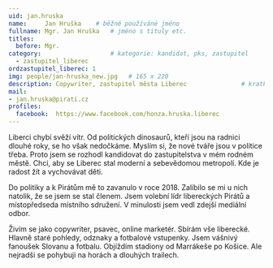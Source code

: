 ```yaml
---
uid: jan.hruska
name:     Jan Hruška  	# běžně používáné jméno
fullname: Mgr. Jan Hruška  	# jméno s tituly etc.
titles:
  before: Mgr.
category:                 	# kategorie: kandidat, pks, zastupitel
  - zastupitel_liberec
ordzastupitel_liberec: 1  
img: people/jan-hruska_new.jpg   # 165 x 220
description: Copywriter, zastupitel města Liberec           	# kratký popis, max 160 znaků
mail:
- jan.hruska@pirati.cz
profiles:
  facebook:  https://www.facebook.com/honza.hruska.liberec
---
```


Liberci chybí svěží vítr. Od politických dinosaurů, kteří jsou na radnici dlouhé roky, se ho však nedočkáme. Myslím si, že nové tváře jsou v politice třeba. Proto jsem se rozhodl kandidovat do zastupitelstva v mém rodném městě. Chci, aby se Liberec stal moderní a sebevědomou metropolí. Kde je radost žít a vychovávat děti.

Do politiky a k Pirátům mě to zavanulo v roce 2018. Zalíbilo se mi u nich natolik, že se jsem se stal členem. Jsem volební lídr libereckých Pirátů a místopředseda místního sdružení. V minulosti jsem vedl zdejší mediální odbor.

Živím se jako copywriter, psavec, online marketér. Sbírám vše liberecké. Hlavně staré pohledy, odznaky a fotbalové vstupenky. Jsem vášnivý fanoušek Slovanu a fotbalu. Objíždím stadiony od Marrákeše po Košice. Ale nejradši se pohybuji na horách a dlouhých trailech.